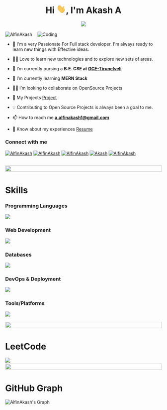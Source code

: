 <h1 align="center">Hi <img src="https://raw.githubusercontent.com/ABSphreak/ABSphreak/master/gifs/Hi.gif" width="30px">, I'm Akash A</h1>
<p align="center">
  <a href="https://github.com/Ratheshan03/readme-typing-svg"><img src="https://readme-typing-svg.herokuapp.com?lines=Computer+Science+Undergraduate;Aspiring+Software+Developer+Engineer;Full+Stack+Web+Developer&center=true&width=500&height=50"></a>
</p>

<!--<h1 align="center">Hi 👋, I'm Akash A</h1>-->

<img align="right" alt="Coding" width="400" src="https://user-images.githubusercontent.com/74038190/229223263-cf2e4b07-2615-4f87-9c38-e37600f8381a.gif">


<p align="left"> <img src="https://komarev.com/ghpvc/?username=AlfinAkash&label=Profile%20views&color=0e75b6&style=flat" alt="AlfinAkash" /> </p>



- 🥋 I'm a very Passionate For Full stack developer. I'm always ready to learn new things with Effective ideas.

- 👨‍💻 Love to learn new technologies and to explore new sets of areas.

- 🔭 I’m currently pursing a **B.E. CSE at [GCE-Tirunelveli](https://www.gcetly.ac.in/)**

- 🌱 I’m currently learning **MERN Stack**
  
- 💭👯 I’m looking to collaborate on OpenSource Projects

- 📝 My Projects [Project](https://alfinakash-project.vercel.app/)

- 💡 Contributing to Open Source Projects is always been a goal to me.

- 📫 How to reach me **a.alfinakash1@gmail.com**
  
- 📄 Know about my experiences [Resume](https://drive.google.com/file/d/1lAh7JhDSINT9q9IoFqGfSg8IEL7G-dYV/view?usp=drivesdk)




### Connect with me
<p align="left">
<a href="https://linkedin.com/in/AlfinAkash" target="blank"><img align="center" src="https://raw.githubusercontent.com/rahuldkjain/github-profile-readme-generator/master/src/images/icons/Social/linked-in-alt.svg" alt="AlfinAkash" height="30" width="40" /></a>
<a href="https://x.com/AlfinAkash" target="blank"><img align="center" src="https://raw.githubusercontent.com/rahuldkjain/github-profile-readme-generator/master/src/images/icons/Social/twitter.svg" alt="AlfinAkash" height="30" width="40" /></a>
<a href="https://github.com/AlfinAkash" target="blank"><img align="center" src="https://raw.githubusercontent.com/rahuldkjain/github-profile-readme-generator/master/src/images/icons/Social/github.svg" alt="AlfinAkash" height="30" width="40" /></a>
<a href="https://instagram.com/a.alfinakash" target="blank"><img align="center" src="https://raw.githubusercontent.com/rahuldkjain/github-profile-readme-generator/master/src/images/icons/Social/instagram.svg" alt="Akash" height="30" width="40" /></a>
<a href="https://stackoverflow.com/" target="blank"><img align="center" src="https://raw.githubusercontent.com/rahuldkjain/github-profile-readme-generator/master/src/images/icons/Social/stack-overflow.svg" alt="AlfinAkash" height="30" width="40" /></a>
</p>
<br>

<img src="https://i.imgur.com/dBaSKWF.gif" height="20" width="100%">

# Skills


### Programming Languages
<p align="left">
  <a href="https://skillicons.dev">
    <img src="https://skillicons.dev/icons?i=c,cpp,java,python" />
  </a>
</p>

### Web Development
<p align="left">
  <a href="https://skillicons.dev">
    <img src="https://skillicons.dev/icons?i=html,css,sass,tailwind,js,react,nodejs" />
  </a>
</p>

### Databases
<p align="left">
  <a href="https://skillicons.dev">
    <img src="https://skillicons.dev/icons?i=mongodb,mysql" />
  </a>
</p>

### DevOps & Deployment
<p align="left">
  <a href="https://skillicons.dev">
    <img src="https://skillicons.dev/icons?i=aws,linux" />
  </a>
</p>

### Tools/Platforms
<p align="left">
  <a href="https://skillicons.dev">
    <img src="https://skillicons.dev/icons?i=git,github,gitlab,pycharm,vscode,vercel,ubuntu,windows" />
  </a>
</p>


<img src="https://i.imgur.com/dBaSKWF.gif" height="20" width="100%">

<!------------------------------------------------------------------------------------LeetCode--------------------------------------------------------------------------------------------------->


# LeetCode

<a href="https://leetcode.com/AlfinAkash/">
    <img src="https://leetcard.jacoblin.cool/AlfinAkash?theme=dark&font=Goldman&ext=activityy"></img>
<a>




<img src="https://i.imgur.com/dBaSKWF.gif" height="20" width="100%">

<!------------------------------------------------------------------------------------ Github Graph --------------------------------------------------------------------------------------------------->

# GitHub Graph 
![AlfinAkash's Graph](https://github-readme-activity-graph.vercel.app/graph?username=AlfinAkash&custom_title=%20AlfinAkash's%20GitHub%20Activity%20Graph&bg_color=0D1117&color=7F3FBF&line=7F3FBF&point=7F3FBF&area_color=FFFFFF&title_color=FFFFFF&area=true)


